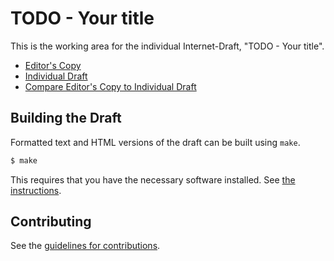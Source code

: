 # TODO - Your title

This is the working area for the individual Internet-Draft, "TODO - Your title".

* [Editor's Copy](https://MikeBishop.github.io/idt-template/#go.draft-todo-your-name-here.html)
* [Individual Draft](https://tools.ietf.org/html/draft-todo-your-name-here)
* [Compare Editor's Copy to Individual Draft](https://MikeBishop.github.io/idt-template/#go.draft-todo-your-name-here.diff)

## Building the Draft

Formatted text and HTML versions of the draft can be built using `make`.

```sh
$ make
```

This requires that you have the necessary software installed.  See
[the instructions](https://github.com/martinthomson/i-d-template/blob/master/doc/SETUP.md).


## Contributing

See the
[guidelines for contributions](https://github.com/MikeBishop/idt-template/blob/main/CONTRIBUTING.md).
